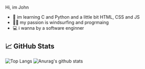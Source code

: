 Hi, im John

- 📖 im learning C and Python and a little bit HTML, CSS and JS
- 🏄‍♂️ my passion is windsurfing and progrmaing 
- 💻 i wanna by a software enginner


## &#x1f4c8; GitHub Stats

![Top Langs](https://github-readme-stats.vercel.app/api/top-langs/?username=JanKolo04)
![Anurag's github stats](https://github-readme-stats.vercel.app/api?username=JanKolo04)
